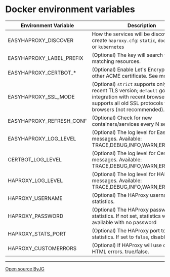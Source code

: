 # Docker environment variables

| Environment Variable     | Description                                                                                                                                                                                    | Default       |
|--------------------------|------------------------------------------------------------------------------------------------------------------------------------------------------------------------------------------------|---------------|
| EASYHAPROXY_DISCOVER     | How the services will be discovered to create `haproxy.cfg`:  `static`, `docker`, `swarm` or `kubernetes`                                                                                      | **required**  |
| EASYHAPROXY_LABEL_PREFIX | (Optional) The key will search for matching resources.                                                                                                                                         | `easyhaproxy` |
| EASYHAPROXY_CERTBOT_*    | (Optional) Enable Let's Encrypt or any other ACME certificate. See more: [acme](acme.md)                                                                                                       | *empty*       |
| EASYHAPROXY_SSL_MODE     | (Optional) `strict` supports only the most recent TLS version; `default` good SSL integration with recent browsers; `loose` supports all old SSL protocols for old browsers (not recommended). | `default`     |
| EASYHAPROXY_REFRESH_CONF | (Optional) Check for new containers/services every N seconds.                                                                                                                                  | 10            |
| EASYHAPROXY_LOG_LEVEL    | (Optional) The log level for EasyHAproxy messages. Available: TRACE,DEBUG,INFO,WARN,ERROR,FATAL                                                                                                | INFO          |
| CERTBOT_LOG_LEVEL        | (Optional) The log level for Certbot messages. Available: TRACE,DEBUG,INFO,WARN,ERROR,FATAL                                                                                                    | DEBUG         |
| HAPROXY_LOG_LEVEL        | (Optional) The log level for HAProxy messages. Available: TRACE,DEBUG,INFO,WARN,ERROR,FATAL                                                                                                    | DEBUG         |
| HAPROXY_USERNAME         | (Optional) The HAProxy username to the statistics.                                                                                                                                             | `admin`       |
| HAPROXY_PASSWORD         | (Optional) The HAProxy password to the statistics. If not set, statistics will be available with no password                                                                                   | *empty*       |
| HAPROXY_STATS_PORT       | (Optional) The HAProxy port to the statistics. If set to `false`, disable statistics                                                                                                           | `1936`        |
| HAPROXY_CUSTOMERRORS     | (Optional) If HAProxy will use custom HTML errors. true/false.                                                                                                                                 | `false`       |


----
[Open source ByJG](http://opensource.byjg.com)
